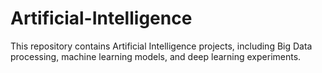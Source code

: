 # Artificial-Intelligence
This repository contains Artificial Intelligence projects, including Big Data processing, machine learning models, and deep learning experiments.

